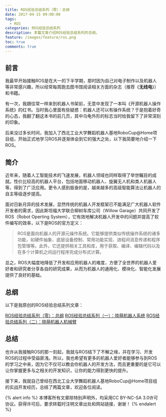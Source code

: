 ```yaml
---
title: ROS经验总结系列（零）：总纲
date: 2017-04-15 09:00:00
tags:
  - ROS
categories: ROS经验总结系列
description: 本篇文章介绍ROS经验总结系列的总纲。
feature: /images/feature/ros.png
toc: true
comments: true
---
```


## 前言

我最早开始接触ROS是在大一的下半学期，那时因为自己对电子制作以及机器人等非常感兴趣，所以经常每周跑去图书馆阅读相关方面的杂志（推荐《**无线电**》）和书籍。

有一次，我跟往常一样来到机器人书架前，无意中发现了一本叫《开源机器人操作系统》的红书。当时我心里面有些疑惑：机器人还可以有操作系统？于是抱着好奇的心态，我翻了翻这本书的前几页，其中乌龟外形的标志当时给我留下了非常深刻的印象。

后来没过多长时间，我加入了西北工业大学舞蹈机器人基地RoboCup@Home项目组，开始正式地学习ROS并逐渐体会到它的强大之处，以下我简要地介绍一下ROS。

<!--more-->

## 简介

近年来，随着人工智能技术的飞速发展，机器人领域也同样取得了举世瞩目的成就。性价比较高的机器人平台，包括地面移动机器人、旋翼无人机和类人机器人等，得到了广泛应用。更令人感到振奋的是，越来越多的高级智能算法让机器人的自主等级逐步提高。

面对日新月异的技术发展，显然传统的机器人开发框架已不能满足广大机器人软件开发者的需求，因此斯坦福大学联合柳树车库公司（Willow Garage）共同开发了ROS（Robot Operting System），它有效地解决机器人开发中的问题并提高了软件编写的效率，以下是ROS的官方定义：

> ROS是面向机器人的开源元操作系统。它能够提供类似传统操作系统的诸多功能，如硬件抽象、底层设备控制、常用功能实现、进程间消息传递和程序包管理等。此外，它还提供相关工具和库，用于获取、编译、编辑代码以及在多个计算机之间运行程序完成分布式计算。

总之，ROS大幅度地降低了开发和应用机器人的难度，方便了全世界的机器人爱好者和研究者分享各自的研究成果，从而为机器人的通用化、模块化、智能化发展提供了良好的基础。

## 总纲

以下是我原创的ROS经验总结系列文章：

[ROS经验总结系列（零）：总纲](http://myyerrol.io/zh-cn/2017/04/15/ros_experience_0_superclass/)
[ROS经验总结系列（一）：晓萌机器人系统](http://myyerrol.io/zh-cn/2017/04/18/ros_experience_1_xmbot_system/)
[ROS经验总结系列（二）：晓萌机器人机械臂](http://myyerrol.io/zh-cn/2017/04/20/ros_experience_2_xmbot_arm/)

## 总结

也许从我接触ROS的那一刻起，我就与ROS结下了不解之缘，并在学习、开发ROS的过程中受益匪浅。所以，我也希望有更多的机器人爱好者能够参与到ROS的学习之中来，因为它不仅可以教会你机器人的开发方法，而且更重要的是它可以让你掌握更多与之相关的开发知识，让你的能力得到更快的提升。

接下来，我就自己曾经在西北工业大学舞蹈机器人基地RoboCup@Home项目组的实战开发经历，总结了两篇文章，欢迎各位阅读。

{% alert info %}
本博客所有文章除特别声明外，均采用CC BY-NC-SA 3.0许可协议。获得许可后，要求转载时注明文章出处和网站链接，谢谢！
{% endalert %}

